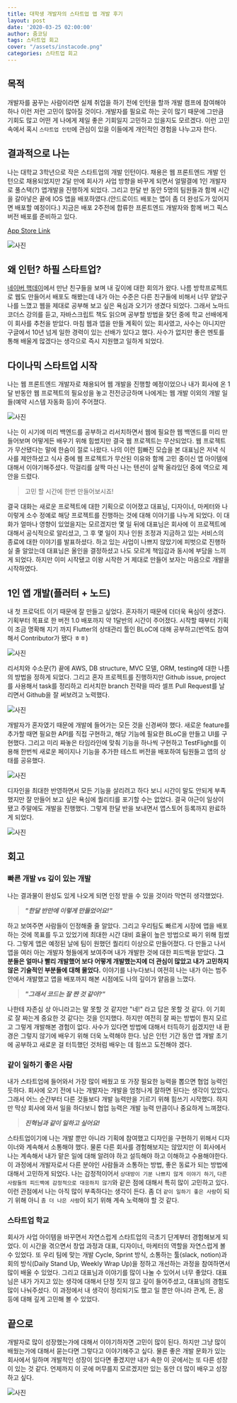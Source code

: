 ```yaml
---
title: 대학생 개발자의 스타트업 앱 개발 후기
layout: post
date: '2020-03-25 02:00:00'
author: 줌코딩
tags: 스타트업 회고
cover: "/assets/instacode.png"
categories: 스타트업 회고
---
```


## 목적

개발자를 꿈꾸는 사람이라면 실제 취업을 하기 전에 인턴을 할까 개발 캠프에 참여해야 하나 이런 저런 고민이 많아질 것이다. 개발자를 필요로 하는 곳이 많기 때문에 그만큼 기회도 많고 어떤 게 나에게 제일 좋은 기회일지 고민하고 있을지도 모르겠다. 이런 고민 속에서 혹시 `스타트업 인턴`에 관심이 있을 이들에게 개인적인 경험을 나누고자 한다.

## 결과적으로 나는

나는 대학교 3학년으로 작은 스타트업의 개발 인턴이다. 채용은 웹 프론트엔드 개발 인턴으로 채용되었지만 2달 만에 회사가 사업 방향을 바꾸게 되면서 얼떨결에 1인 개발자로 풀스택(?) 앱개발을 진행하게 되었다. 그리고 한달 반 동안 5명의 팀원들과 함께 시간을 갈아넣은 끝에 IOS 앱을 배포하였다.(안드로이드 배포는 앱이 좀 더 완성도가 있어지면 배포할 예정이다.) 지금은 배포 2주전에 합류한 프론트엔드 개발자와 함께 버그 픽스 버전 배포를 준비하고 있다.

[App Store Link](https://apps.apple.com/kr/app/picky-skincare-made-smarter/id1504197356)

![사진](/assets/start-up-app-development-2.png)

## 왜 인턴? 하필 스타트업?

[네이버 핵데이](https://zoomkoding.github.io/codingtest/naver/2019/10/12/2019-naver-hackday-1.html)에서 만난 친구들을 보며 내 깊이에 대한 회의가 왔다. 나름 방학프로젝트로 웹도 만들어서 배포도 해봤는데 내가 아는 수준은 다른 친구들에 비해서 너무 얕았구나를 느꼈고 웹을 제대로 공부해 보고 싶은 욕심과 오기가 생겼다 되었다. 그래서 노마드 코더스 강의를 듣고, 자바스크립트 책도 읽으며 공부할 방법을 찾던 중에 학교 선배에게 이 회사를 추천을 받았다. 마침 웹과 앱을 만들 계획이 있는 회사였고, 사수는 아니지만 구글에서 10년 넘게 일한 경력이 있는 선배가 있다고 했다. 사수가 없지만 좋은 멘토를 통해 배울게 많겠다는 생각으로 즉시 지원했고 일하게 되었다.

## 다이나믹 스타트업 시작

나는 웹 프론트엔드 개발자로 채용되어 웹 개발을 진행할 예정이었으나 내가 회사에 온 1달 반동안 웹 프로젝트의 필요성을 놓고 전전긍긍하며 나에게는 웹 개발 이외의 개발 일들(예약 시스템 자동화 등)이 주어졌다.

![사진](/assets/start-up-app-development-1.png)

나는 이 시기에 미리 백엔드를 공부하고 리서치하면서 웹에 필요한 웹 백엔드를 미리 만들어보며 어떻게든 배우기 위해 힘썼지만 결국 웹 프로젝트는 무산되었다. 웹 프로젝트가 무산됐다는 말에 한숨이 절로 나왔다. 나의 이런 힘빠진 모습을 본 대표님은 저녁 식사를 제안하셨고 식사 중에 웹 프로젝트가 무산된 이유와 함께 고민 중이신 앱 아이템에 대해서 이야기해주셨다. 막걸리를 살짝 마신 나는 텐션이 살짝 올라있던 중에 역으로 제안을 드렸다.

> 고민 할 시간에 한번 만들어보시죠!

결국 대화는 새로운 프로젝트에 대한 기획으로 이어졌고 대표님, 디자이너, 마케터와 나 이렇게 소수 정예로 해당 프로젝트를 진행하는 것에 대해 이야기를 나누게 되었다. 이 대화가 얼마나 영향이 있었을지는 모르겠지만 몇 일 뒤에 대표님은 회사에 이 프로젝트에 대해서 공식적으로 알리셨고, 그 후 몇 일이 지나 인원 조정과 지금하고 있는 서비스의 종료에 대한 이야기를 발표하셨다. 하고 있는 사업이 나쁘지 않았기에 피벗으로 진행하실 줄 알았는데 대표님은 올인을 결정하셨고 나도 모르게 책임감과 동시에 부담을 느끼게 되었다. 하지만 이미 시작됐고 이왕 시작한 거 제대로 만들어 보자는 마음으로 개발을 시작하였다.

## 1인 앱 개발(플러터 + 노드)

내 첫 프로덕트 이기 때문에 잘 만들고 싶었다. 혼자하기 때문에 더더욱 욕심이 생겼다. 기획부터 목표로 한 버전 1.0 배포까지 약 1달반의 시간이 주어졌다. 시작할 때부터 기획이 조금 명확해 지기 까지 Flutter의 상태관리 툴인 BLoC에 대해 공부하고(번역도 참여해서 Contributor가 됐다 ㅎㅎ)

![사진](/assets/start-up-app-development-3.png)

리서치와 수소문(?) 끝에 AWS, DB structure, MVC 모델, ORM, testing에 대한 나름의 방법을 정하게 되었다. 그리고 혼자 프로젝트를 진행하지만 Github issue, project를 사용해서 task를 정리하고 리서치한 branch 전략을 따라 셀프 Pull Request를 날리면서 Github을 잘 써보려고 노력했다.  

![사진](/assets/start-up-app-development-4.png)

개발자가 혼자였기 때문에 개발에 들어가는 모든 것을 신경써야 했다. 새로운 feature를 추가할 때면 필요한 API를 직접 구현하고, 해당 기능에 필요한 BLoC을 만들고 UI를 구현했다. 그리고 미리 짜놓은 타임라인에 맞춰 기능을 하나씩 구현하고 TestFlight를 이용해 한번씩 새로운 페이지나 기능을 추가한 테스트 버전을 배포하여 팀원들고 앱의 상태를 공유했다.

![사진](/assets/start-up-app-development-5.jpeg)

디자인을 최대한 반영하면서 모든 기능을 살리려고 하다 보니 시간이 말도 안되게 부족했지만 잘 만들어 보고 싶은 욕심에 퀄리티를 포기할 수는 없었다. 결국 야근이 일상이 됐고 주말에도 개발을 진행했다. 그렇게 한달 반을 보내면서 앱스토어 등록까지 완료하게 되었다.

![사진](/assets/start-up-app-development-6.png)

## 회고

### 빠른 개발 vs 깊이 있는 개발

나는 결과물이 완성도 있게 나오게 되면 인정 받을 수 있을 것이라 막연히 생각했었다.

> ***"한달 반만에 이렇게 만들었어요!"***

하고 보여주면 사람들이 인정해줄 줄 알았다. 그리고 우리팀도 빠르게 시장에 앱을 배포하는 것에 목표를 두고 있었기에 최대한 시간 대비 효율이 높은 방법으로 짜기 위해 힘썼다. 그렇게 앱은 예정된 날에 팀이 원했던 퀄리티 이상으로 만들어졌다. 다 만들고 나서 앱을 여러 아는 개발자 형들에게 보여주며 내가 개발한 것에 대한 피드백을 받았다. **그 분들은 얼마나 빨리 개발했어 보다 어떻게 개발했는지에 더 관심이 많았고 내가 고민하지 않은 기술적인 부분들에 대해 물었다.** 이야기를 나누다보니 여전히 나는 내가 아는 범주안에서 개발했고 앱을 배포까지 해본 시점에도 나의 깊이가 얕음을 느꼈다.

> ***"그래서 코드는 잘 짠 것 같아?"***

나한테 자존심 상 아니라고는 말 못할 것 같지만 "네!" 라고 답은 못할 것 같다. 이 기회로 잘 짜는게 중요한 것 같다는 것을 인지했다. 하지만 여전히 잘 짜는 방법이 뭔지 모르고 그렇게 개발해본 경험이 없다. 사수가 있다면 방법에 대해서 터득하기 쉽겠지만 내 환경은 그렇지 않기에 배우기 위해 더욱 노력해야 한다. 남은 인턴 기간 동안 앱 개발 초기에 공부하고 새로운 걸 터득했던 것처럼 배우는 데 힘쓰고 도전해야 겠다.

### 같이 일하기 좋은 사람

내가 스타트업에 들어와서 가장 많이 배웠고 또 가장 필요한 능력을 뽑으면 협업 능력인 듯하다. 회사에 오기 전에 나는 개발자는 개발을 엄청나게 잘하면 된다는 생각이 있었다. 그래서 어느 순간부터 다른 것들보다 개발 능력만을 기르기 위해 힘쓰기 시작했다. 하지만 막상 회사에 와서 일을 하다보니 협업 능력은 개발 능력 만큼이나 중요하게 느껴졌다.

> ***진혁님과 같이 일하고 싶어요!***

스타트업이기에 나는 개발 뿐만 아니라 기획에 참여했고 디자인을 구현하기 위해서 디자이너와 계속해서 소통해야 했다. 물론 다른 회사를 경험해보지는 않았지만 이 회사에서 나는 계속해서 내가 맡은 일에 대해 알려야 하고 설득해야 하고 이해하고 수용해야한다. 이 과정에서 개발자로서 다른 분야인 사람들과 소통하는 방법, 좋은 동료가 되는 방법에 대해서 고민하게 되었다. 나는 감정적이어서 `상대방이 기분 나쁘지 않게 이야기 하기`, `다른 사람들의 피드백에 감정적으로 대응하지 않기`와 같은 점에 대해서 특히 많이 고민하고 있다. 이런 관점에서 나는 아직 많이 부족하다는 생각이 든다. 좀 더 `같이 일하기 좋은 사람`이 되기 위해 아니 `좀 더 나은 사람`이 되기 위해 계속 노력해야 할 것 같다.

### 스타트업 학교

회사가 사업 아이템을 바꾸면서 자연스럽게 스타트업의 극초기 단계부터 경험해보게 되었다. 이 시간을 겪으면서 창업 과정과 대표, 디자이너, 마케터의 역할을 자연스럽게 볼 수 있었다. 또 우리 팀에 맞는 개발 Cycle, Sprint 방식, 소통하는 툴(slack, notion)과 회의 방식(Daily Stand Up, Weekly Wrap Up)을 정하고 개선하는 과정을 참여하면서 많이 배울 수 있었다. 그리고 대표님과 이야기를 많이 나눌 수 있어서 너무 좋았다. 대표님은 내가 가지고 있는 생각에 대해서 단정 짓지 않고 깊이 들어주셨고, 대표님의 경험도 많이 나눠주셨다. 이 과정에서 내 생각이 정리되기도 했고 일 뿐만 아니라 관계, 돈, 꿈 등에 대해 깊게 고민해 볼 수 있었다.

## 끝으로

개발자로 많이 성장했는가에 대해서 이야기하자면 고민이 많이 된다. 하지만 그냥 많이 배웠는가에 대해서 묻는다면 그렇다고 이야기해주고 싶다. 물론 좋은 개발 문화가 있는 회사에서 일하며 개발적인 성장이 있다면 좋겠지만 내가 속한 이 곳에서는 또 다른 성장이 있는 것 같다. 언제까지 이 곳에 머무를지 모르겠지만 있는 동안 더 많이 배우고 성장하고 싶다.

![사진](/assets/start-up-app-development-7.JPG)
